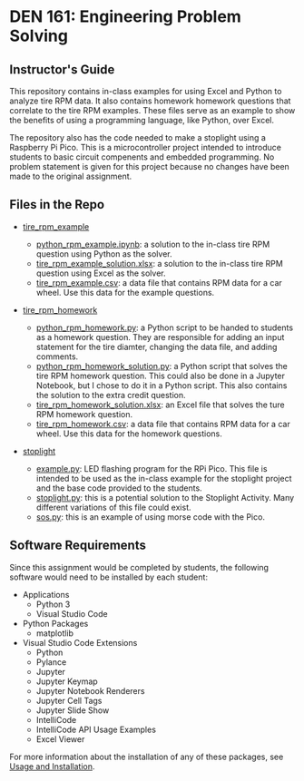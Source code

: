 # DEN 161: Engineering Problem Solving

## Instructor's Guide

This repository contains in-class examples for using Excel and Python to analyze tire RPM data. It also contains homework homework questions that correlate to the tire RPM examples. These files serve as an example to show the benefits of using a programming language, like Python, over Excel.

The repository also has the code needed to make a stoplight using a Raspberry Pi Pico. This is a microcontroller project intended to introduce students to basic circuit compenents and embedded programming. No problem statement is given for this project because no changes have been made to the original assignment.

## Files in the Repo

* [tire_rpm_example](../engineering-problem-solving/tire_rpm_example/)
  * [python_rpm_example.ipynb](../engineering-problem-solving/tire_rpm_example/python_rpm_example.ipynb): a solution to the in-class tire RPM question using Python as the solver.
  * [tire_rpm_example_solution.xlsx](../engineering-problem-solving/tire_rpm_example/tire_rpm_example_solution.xlsx): a solution to the in-class tire RPM question using Excel as the solver.
  * [tire_rpm_example.csv](../engineering-problem-solving/tire_rpm_example/tire_rpm_example.csv): a data file that contains RPM data for a car wheel. Use this data for the example questions.

* [tire_rpm_homework](../engineering-problem-solving/tire_rpm_homework/)
  * [python_rpm_homework.py](../engineering-problem-solving/tire_rpm_homework/python_rpm_homework.py): a Python script to be handed to students as a homework question. They are responsible for adding an input statement for the tire diamter, changing the data file, and adding comments.
  * [python_rpm_homework_solution.py](../engineering-problem-solving/tire_rpm_homework/python_rpm_homework_solution.py): a Python script that solves the tire RPM homework question. This could also be done in a Jupyter Notebook, but I chose to do it in a Python script. This also contains the solution to the extra credit question.
  * [tire_rpm_homework_solution.xlsx](../engineering-problem-solving/tire_rpm_homework/tire_rpm_homework_solution.xlsx): an Excel file that solves the ture RPM homework question.
  * [tire_rpm_homework.csv](../engineering-problem-solving/tire_rpm_homework/tire_rpm_homework.csv): a data file that contains RPM data for a car wheel. Use this data for the homework questions.

* [stoplight](../engineering-problem-solving/stoplight/)
  * [example.py](../engineering-problem-solving/stoplight/example.py): LED flashing program for the RPi Pico. This file is intended to be used as the in-class example for the stoplight project and the base code provided to the students.
  * [stoplight.py](../engineering-problem-solving/stoplight/stoplight.py): this is a potential solution to the Stoplight Activity. Many different variations of this file could exist.
  * [sos.py](../engineering-problem-solving/stoplight/sos.py): this is an example of using morse code with the Pico.

## Software Requirements

Since this assignment would be completed by students, the following software would need to be installed by each student:

* Applications
  * Python 3
  * Visual Studio Code
* Python Packages
  * matplotlib
* Visual Studio Code Extensions
  * Python
  * Pylance
  * Jupyter
  * Jupyter Keymap
  * Jupyter Notebook Renderers
  * Jupyter Cell Tags
  * Jupyter Slide Show
  * IntelliCode
  * IntelliCode API Usage Examples
  * Excel Viewer

For more information about the installation of any of these packages, see [Usage and Installation](../usage-and-installation/).
